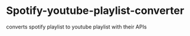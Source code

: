 # Spotify-youtube-playlist-converter

converts spotify playlist to youtube playlist with their APIs
